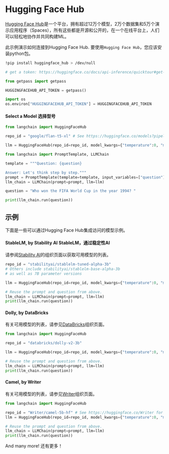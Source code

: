 # Hugging Face Hub

[Hugging Face Hub](https://huggingface.co/docs/hub/index)是一个平台，拥有超过12万个模型，2万个数据集和5万个演示应用程序（Spaces），所有这些都是开源和公开的，在一个在线平台上，人们可以轻松地协作并共同构建ML。

此示例演示如何连接到Hugging Face Hub.
要使用`Hugging Face Hub`，您应该安装python包。
```bash
!pip install huggingface_hub > /dev/null
```

```python
# get a token: https://huggingface.co/docs/api-inference/quicktour#get-your-api-token

from getpass import getpass

HUGGINGFACEHUB_API_TOKEN = getpass()
```

```python
import os
os.environ["HUGGINGFACEHUB_API_TOKEN"] = HUGGINGFACEHUB_API_TOKEN
```

#### Select a Model 选择型号
```python
from langchain import HuggingFaceHub

repo_id = "google/flan-t5-xl" # See https://huggingface.co/models?pipeline_tag=text-generation&sort=downloads for some other options

llm = HuggingFaceHub(repo_id=repo_id, model_kwargs={"temperature":0, "max_length":64})
```

```python
from langchain import PromptTemplate, LLMChain

template = """Question: {question}

Answer: Let's think step by step."""
prompt = PromptTemplate(template=template, input_variables=["question"])
llm_chain = LLMChain(prompt=prompt, llm=llm)

question = "Who won the FIFA World Cup in the year 1994? "

print(llm_chain.run(question))
```

## 示例
下面是一些可以通过Hugging Face Hub集成访问的模型示例。

#### StableLM, by Stability AI StableLM，通过稳定性AI
请参阅[Stability AI](https://huggingface.co/stabilityai)的组织页面以获取可用模型的列表。
```python
repo_id = "stabilityai/stablelm-tuned-alpha-3b"
# Others include stabilityai/stablelm-base-alpha-3b
# as well as 7B parameter versions
```
```python
llm = HuggingFaceHub(repo_id=repo_id, model_kwargs={"temperature":0, "max_length":64})
```
```python
# Reuse the prompt and question from above.
llm_chain = LLMChain(prompt=prompt, llm=llm)
print(llm_chain.run(question))
```
#### Dolly, by DataBricks
有关可用模型的列表，请参见[DataBricks](https://huggingface.co/databricks)组织页面。
```python
from langchain import HuggingFaceHub

repo_id = "databricks/dolly-v2-3b"

llm = HuggingFaceHub(repo_id=repo_id, model_kwargs={"temperature":0, "max_length":64})
```
```python
# Reuse the prompt and question from above.
llm_chain = LLMChain(prompt=prompt, llm=llm)
print(llm_chain.run(question))
```

#### Camel, by Writer
有关可用模型的列表，请参见[Writer](https://huggingface.co/Writer)组织页面。
```python
from langchain import HuggingFaceHub

repo_id = "Writer/camel-5b-hf" # See https://huggingface.co/Writer for other options
llm = HuggingFaceHub(repo_id=repo_id, model_kwargs={"temperature":0, "max_length":64})
```

```python
# Reuse the prompt and question from above.
llm_chain = LLMChain(prompt=prompt, llm=llm)
print(llm_chain.run(question))
```
And many more! 还有更多！
